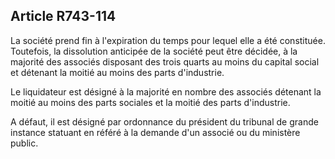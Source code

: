 Article R743-114
----
La société prend fin à l'expiration du temps pour lequel elle a été constituée.
Toutefois, la dissolution anticipée de la société peut être décidée, à la
majorité des associés disposant des trois quarts au moins du capital social et
détenant la moitié au moins des parts d'industrie.

Le liquidateur est désigné à la majorité en nombre des associés détenant la
moitié au moins des parts sociales et la moitié des parts d'industrie.

A défaut, il est désigné par ordonnance du président du tribunal de grande
instance statuant en référé à la demande d'un associé ou du ministère public.
